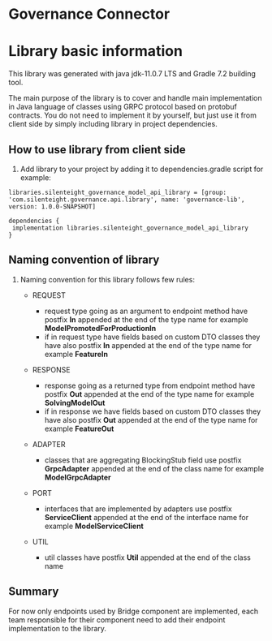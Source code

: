 # Governance Connector

# Library basic information

This library was generated with java jdk-11.0.7 LTS and Gradle 7.2 building tool.

The main purpose of the library is to cover and handle main implementation in Java language of
classes using GRPC protocol based on protobuf contracts. You do not need to
implement it by yourself, but just use it from client side by simply including library in project
dependencies.

## How to use library from client side

1. Add library to your project by adding it to dependencies.gradle script for example:

```
libraries.silenteight_governance_model_api_library = [group: 'com.silenteight.governance.api.library', name: 'governance-lib', version: 1.0.0-SNAPSHOT]

dependencies {
 implementation libraries.silenteight_governance_model_api_library 
}
```

## Naming convention of library

1. Naming convention for this library follows few rules:

    - REQUEST
        - request type going as an argument to endpoint method have postfix **In** appended at the
          end of the type name for example **ModelPromotedForProductionIn**
        - if in request type have fields based on custom DTO classes they have also postfix
          **In** appended at the end of the type name for example **FeatureIn**

    - RESPONSE
        - response going as a returned type from endpoint method have postfix **Out** appended at
          the end of the type name for example **SolvingModelOut**
        - if in response we have fields based on custom DTO classes they have also postfix **Out**
          appended at the end of the type name for example **FeatureOut**

    - ADAPTER
        - classes that are aggregating BlockingStub field use postfix **GrpcAdapter**
          appended at the end of the class name for example **ModelGrpcAdapter**

    - PORT
        - interfaces that are implemented by adapters use postfix **ServiceClient**
          appended at the end of the interface name for example **ModelServiceClient**

    - UTIL
        - util classes have postfix **Util** appended at the end of the class name

## Summary

For now only endpoints used by Bridge component are implemented, each team responsible for their
component need to add their endpoint implementation to the library.

